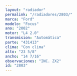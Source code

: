 ```yaml
---
layout: "radiador"
permalink: "/radiadores/2803/"
marca: "Ford"
modelo: "Focus"
ano: "2002"
motor: "L4 2.0"
transmision: "Automática"
parte: "431413"
clima: "Con clima"
alto: "23 5/8"
ancho: "14 7/16"
observaciones: "INC. ZX2"
id: "2803"
---
```


